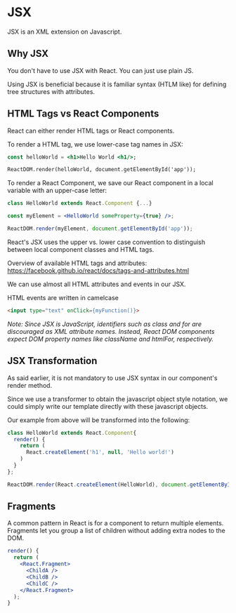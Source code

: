 # JSX
JSX is an XML extension on Javascript.

## Why JSX
You don't have to use JSX with React. You can just use plain JS.

Using JSX is beneficial because it is familiar syntax (HTLM like) for defining tree structures with attributes.

## HTML Tags vs React Components
React can either render HTML tags or React components.

To render a HTML tag, we use lower-case tag names in JSX:
```jsx
const helloWorld = <h1>Hello World <h1/>;

ReactDOM.render(helloWorld, document.getElementById('app'));
```
To render a React Component, we save our React component in a local variable with an upper-case letter:
```jsx
class HelloWorld extends React.Component {...}

const myElement = <HelloWorld someProperty={true} />;

ReactDOM.render(myElement, document.getElementById('app'));
```
React's JSX uses the upper vs. lower case convention to distinguish between local component classes and HTML tags.

Overview of available HTML tags and attributes:
<a href="https://facebook.github.io/react/docs/tags-and-attributes.html">https://facebook.github.io/react/docs/tags-and-attributes.html</a>

We can use almost all HTML attributes and events in our JSX.

HTML events are written in camelcase
```html
<input type="text" onClick={myFunction()}>
```
*Note:
Since JSX is JavaScript, identifiers such as class and for are discouraged as XML attribute names. Instead, React DOM components expect DOM property names like className and htmlFor, respectively.*


## JSX Transformation
As said earlier, it is not mandatory to use JSX syntax in our component's render method.

Since we use a transformer to obtain the javascript object style notation, we could simply write our template directly with these javascript objects.

Our example from above will be transformed into the following:
```jsx
class HelloWorld extends React.Component{
  render() {
    return (
      React.createElement('h1', null, 'Hello world!')
    )
  }
};

ReactDOM.render(React.createElement(HelloWorld), document.getElementById('app'));
```
## Fragments
A common pattern in React is for a component to return multiple elements. Fragments let you group a list of children without adding extra nodes to the DOM.
```jsx
render() {
  return (
    <React.Fragment>
      <ChildA />
      <ChildB />
      <ChildC />
    </React.Fragment>
  );
}
```
